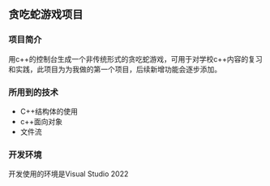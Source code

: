 ## 贪吃蛇游戏项目

### 项目简介

用c++的控制台生成一个非传统形式的贪吃蛇游戏，可用于对学校c++内容的复习和实践，此项目为为我做的第一个项目，后续新增功能会逐步添加。

### 所用到的技术

* C++结构体的使用
* c++面向对象
* 文件流

### 开发环境

开发使用的环境是Visual Studio 2022


